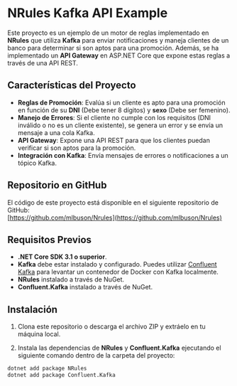 # NRules Kafka API Example

Este proyecto es un ejemplo de un motor de reglas implementado en **NRules** que utiliza **Kafka** para enviar notificaciones y maneja clientes de un banco para determinar si son aptos para una promoción. Además, se ha implementado un **API Gateway** en ASP.NET Core que expone estas reglas a través de una API REST.

## Características del Proyecto

- **Reglas de Promoción**: Evalúa si un cliente es apto para una promoción en función de su **DNI** (Debe tener 8 dígitos) y **sexo** (Debe ser femenino).
- **Manejo de Errores**: Si el cliente no cumple con los requisitos (DNI inválido o no es un cliente existente), se genera un error y se envía un mensaje a una cola Kafka.
- **API Gateway**: Expone una API REST para que los clientes puedan verificar si son aptos para la promoción.
- **Integración con Kafka**: Envía mensajes de errores o notificaciones a un tópico Kafka.

## Repositorio en GitHub

El código de este proyecto está disponible en el siguiente repositorio de GitHub:  
[https://github.com/mlbuson/Nrules](https://github.com/mlbuson/Nrules)

## Requisitos Previos

- **.NET Core SDK 3.1 o superior**.
- **Kafka** debe estar instalado y configurado. Puedes utilizar [Confluent Kafka](https://docs.confluent.io/platform/current/quickstart/ce-docker-quickstart.html) para levantar un contenedor de Docker con Kafka localmente.
- **NRules** instalado a través de NuGet.
- **Confluent.Kafka** instalado a través de NuGet.

## Instalación

1. Clona este repositorio o descarga el archivo ZIP y extráelo en tu máquina local.

2. Instala las dependencias de **NRules** y **Confluent.Kafka** ejecutando el siguiente comando dentro de la carpeta del proyecto:

```bash
dotnet add package NRules
dotnet add package Confluent.Kafka

